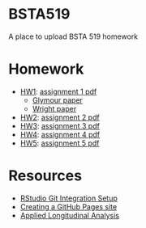 # BSTA519

A place to upload BSTA 519 homework

# Homework

 * [HW1](https://matthew-hoctor.github.io/BSTA519/HW1): [assignment 1 pdf](https://github.com/matthew-hoctor/BSTA519/blob/main/BSTA519%20homework%201%20-%20Fall%202021.pdf)
   * [Glymour paper](https://github.com/matthew-hoctor/BSTA519/blob/main/Glymour%20baseline-adjustment.pdf)
   * [Wright paper](https://github.com/matthew-hoctor/BSTA519/blob/main/Wright%20Lord_s%20paradox.pdf)
 * [HW2](https://matthew-hoctor.github.io/BSTA519/HW2): [assignment 2 pdf](https://github.com/matthew-hoctor/BSTA519/blob/main/BSTA519%20homework%202%202021.pdf)
 * [HW3](https://matthew-hoctor.github.io/BSTA519/HW3): [assignment 3 pdf](https://github.com/matthew-hoctor/BSTA519/blob/main/BSTA519%20homework%203%20-%202021.pdf)
 * [HW4](https://matthew-hoctor.github.io/BSTA519/HW4): [assignment 4 pdf](https://github.com/matthew-hoctor/BSTA519/blob/main/BSTA519%20homework%204%20-%202021.pdf)
 * [HW5](https://matthew-hoctor.github.io/BSTA519/HW5): [assignment 5 pdf](https://github.com/matthew-hoctor/BSTA519/blob/main/BSTA519%20homework%202%202021.pdf)
 
# Resources

 * [RStudio Git Integration Setup](https://happygitwithr.com/rstudio-git-github.html)
 * [Creating a GitHub Pages site](https://docs.github.com/en/pages/getting-started-with-github-pages/creating-a-github-pages-site)
 * [Applied Longitudinal Analysis](https://content.sph.harvard.edu/fitzmaur/ala2e/)